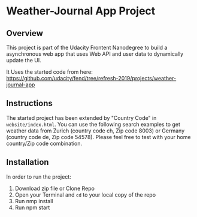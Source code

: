 # Weather-Journal App Project

## Overview

This project is part of the Udacity Frontent Nanodegree to build a asynchronous web app that uses Web API and user data to dynamically update the UI.

It Uses the started code from here: https://github.com/udacity/fend/tree/refresh-2019/projects/weather-journal-app

## Instructions

The started project has been extended by "Country Code" in `website/index.html`. You can use the following search examples to get weather data from Zurich (country code ch, Zip code 8003) or Germany (country code de, Zip code 54578). Please feel free to test with your home country/Zip code combination.

## Installation

In order to run the project:

1. Download zip file or Clone Repo
2. Open your Terminal and `cd` to your local copy of the repo
3. Run nmp install
4. Run npm start

